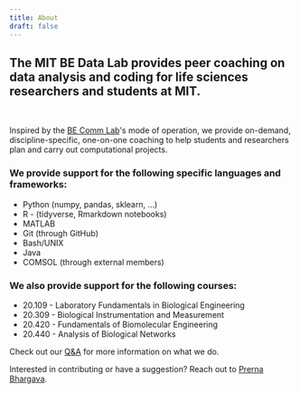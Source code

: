 ```yaml
---
title: About
draft: false
---
```

## The MIT BE Data Lab provides peer coaching on data analysis and coding for life sciences researchers and students at MIT.

&nbsp;

Inspired by the [BE Comm Lab](https://mitcommlab.mit.edu/be/)'s mode of operation,
we provide on-demand, discipline-specific, one-on-one coaching to help students and
researchers plan and carry out computational projects.

### We provide support for the following specific languages and frameworks:

* Python (numpy, pandas, sklearn, ...)
* R - (tidyverse, Rmarkdown notebooks)
* MATLAB
* Git (through GitHub)
* Bash/UNIX
* Java
* COMSOL (through external members)

### We also provide support for the following courses:

* 20.109 - Laboratory Fundamentals in Biological Engineering
* 20.309 - Biological Instrumentation and Measurement
* 20.420 - Fundamentals of Biomolecular Engineering
* 20.440 - Analysis of Biological Networks

Check out our [Q&A](/qanda) for more information on what we do.

Interested in contributing or have a suggestion? Reach out to [Prerna Bhargava](mailto:bhargavp@mit.edu).